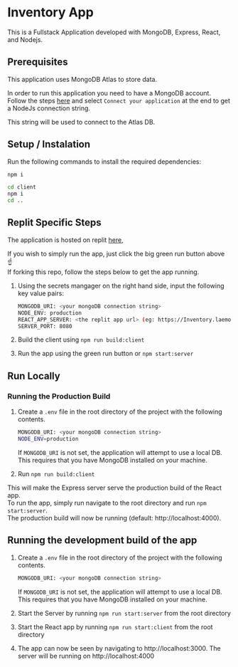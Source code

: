# Inventory App #
This is a Fullstack Application developed with MongoDB, Express, React, and Nodejs. 

## Prerequisites
This application uses MongoDB Atlas to store data.  

In order to run this application you need to have a MongoDB account.  
Follow the steps [here](https://www.mongodb.com/docs/guides/cloud/connectionstring/) and select
`Connect your application` at the end to get a NodeJs connection string.  

This string will be used to connect to the Atlas DB.

## Setup / Instalation ##
Run the following commands to install the required dependencies:
   
   ```bash
   npm i

   cd client
   npm i
   cd ..
   ```

## Replit Specific Steps
The application is hosted on replit [here](https://replit.com/@Laemonz/Inventory),  

If you wish to simply run the app, just click the big green run button above ☝️  
If forking this repo, follow the steps below to get the app running.

1. Using the secrets mangager on the right hand side, input the following key value pairs:

   ```bash
   MONGODB_URI: <your mongoDB connection string>
   NODE_ENV: production
   REACT_APP_SERVER: <the replit app url> (eg: https://Inventory.laemonz.repl.co)
   SERVER_PORT: 8080
   ```
2. Build the client using `npm run build:client`
3. Run the app using the green run button or `npm start:server`

## Run Locally
### Running the Production Build
1. Create a `.env` file in the root directory of the project with the following contents.  

   ```bash
   MONGODB_URI: <your mongoDB connection string>
   NODE_ENV=production
   ```
   
    If `MONGODB_URI` is not set, the application will attempt to use a local DB.  
   This requires that you have MongoDB installed on your machine.

2. Run `npm run build:client`

This will make the Express server serve the production build of the React app.  
To run the app, simply run navigate to the root directory and run `npm start:server`.  
The production build will now be running (default: http://localhost:4000).

## Running the development build of the app ##
1. Create a `.env` file in the root directory of the project with the following contents.  
   ```bash
   MONGODB_URI: <your mongoDB connection string>
   ```
   If `MONGODB_URI` is not set, the application will attempt to use a local DB.  
   This requires that you have MongoDB installed on your machine.

2. Start the Server by running `npm run start:server` from the root directory
3. Start the React app by running `npm run start:client` from the root directory
4. The app can now be seen by navigating to http://localhost:3000. The server will be running on http://localhost:4000

